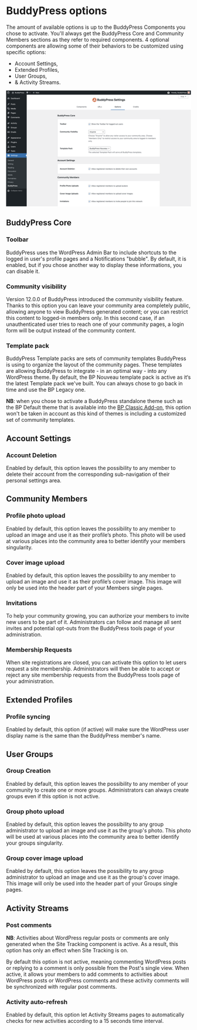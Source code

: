 # BuddyPress options

The amount of available options is up to the BuddyPress Components you chose to activate. You'll always get the BuddyPress Core and Community Members sections as they refer to required components. 4 optional components are allowing some of their behaviors to be customized using specific options:

- Account Settings,
- Extended Profiles,
- User Groups,
- & Activity Streams.

![BP Options tab screenshot](../../assets/bp-settings-customize-options.png)

## BuddyPress Core

### Toolbar

BuddyPress uses the WordPress Admin Bar to include shortcuts to the logged in user's profile pages and a Notifications "bubble". By default, it is enabled, but if you chose another way to display these informations, you can disable it.

### Community visibility

Version 12.0.0 of BuddyPress introduced the community visibility feature. Thanks to this option you can leave your community area completely public, allowing anyone to view BuddyPress generated content; or you can restrict this content to logged-in members only. In this second case, if an unauthenticated user tries to reach one of your community pages, a login form will be output instead of the community content.

### Template pack

BuddyPress Template packs are sets of community templates BuddyPress is using to organize the layout of the community pages. These templates are allowing BuddyPress to integrate - in an optimal way - into any WordPress theme. By default, the BP Nouveau template pack is active as it‘s the latest Template pack we've built. You can always chose to go back in time and use the BP Legacy one.

**NB**: when you chose to activate a BuddyPress standalone theme such as the BP Default theme that is available into the [BP Classic Add-on](https://wordpress.org/plugins/bp-classic/), this option won't be taken in account as this kind of themes is including a customized set of community templates. 

## Account Settings

### Account Deletion

Enabled by default, this option leaves the possibility to any member to delete their account from the corresponding sub-navigation of their personal settings area.

## Community Members

### Profile photo upload

Enabled by default, this option leaves the possibility to any member to upload an image and use it as their profile’s photo. This photo will be used at various places into the community area to better identify your members singularity.

### Cover image upload

Enabled by default, this option leaves the possibility to any member to upload an image and use it as their profile’s cover image. This image will only be used into the header part of your Members single pages.

### Invitations

To help your community growing, you can authorize your members to invite new users to be part of it. Administrators can follow and manage all sent invites and potential opt-outs from the BuddyPress tools page of your administration.

### Membership Requests

When site registrations are closed, you can activate this option to let users request a site membership. Administrators will then be able to accept or reject any site membership requests from the BuddyPress tools page of your administration.

## Extended Profiles

### Profile syncing

Enabled by default, this option (if active) will make sure the WordPress user display name is the same than the BuddyPress member's name.

## User Groups

### Group Creation

Enabled by default, this option leaves the possibility to any member of your community to create one or more groups. Administrators can always create groups even if this option is not active.

### Group photo upload

Enabled by default, this option leaves the possibility to any group administrator to upload an image and use it as the group's photo. This photo will be used at various places into the community area to better identify your groups singularity.

### Group cover image upload

Enabled by default, this option leaves the possibility to any group administrator to upload an image and use it as the group's cover image. This image will only be used into the header part of your Groups single pages.

## Activity Streams

### Post comments

**NB**: Activities about WordPress regular posts or comments are only generated when the Site Tracking component is active. As a result, this option has only an effect when Site Tracking is on.

By default this option is not active, meaning commenting WordPress posts or replying to a comment is only possible from the Post's single view. When active, it allows your members to add comments to activities about WordPress posts or WordPress comments and these activity comments will be synchronized with regular post comments.

### Activity auto-refresh

Enabled by default, this option let Activity Streams pages to automatically checks for new activities according to a 15 seconds time interval.
